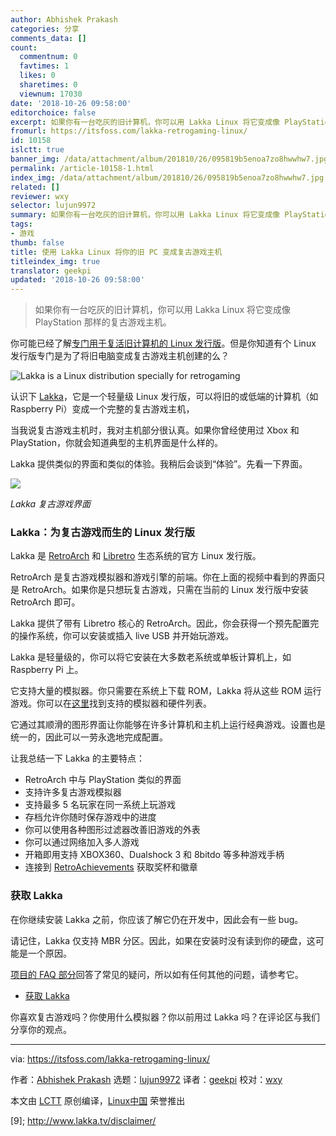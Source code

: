 ```yaml
---
author: Abhishek Prakash
categories: 分享
comments_data: []
count:
  commentnum: 0
  favtimes: 1
  likes: 0
  sharetimes: 0
  viewnum: 17030
date: '2018-10-26 09:58:00'
editorchoice: false
excerpt: 如果你有一台吃灰的旧计算机，你可以用 Lakka Linux 将它变成像 PlayStation 那样的复古游戏主机。
fromurl: https://itsfoss.com/lakka-retrogaming-linux/
id: 10158
islctt: true
banner_img: /data/attachment/album/201810/26/095819b5enoa7zo8hwwhw7.jpg
permalink: /article-10158-1.html
index_img: /data/attachment/album/201810/26/095819b5enoa7zo8hwwhw7.jpg.thumb.jpg
related: []
reviewer: wxy
selector: lujun9972
summary: 如果你有一台吃灰的旧计算机，你可以用 Lakka Linux 将它变成像 PlayStation 那样的复古游戏主机。
tags:
- 游戏
thumb: false
title: 使用 Lakka Linux 将你的旧 PC 变成复古游戏主机
titleindex_img: true
translator: geekpi
updated: '2018-10-26 09:58:00'
---
```



> 
> 如果你有一台吃灰的旧计算机，你可以用 Lakka Linux 将它变成像 PlayStation 那样的复古游戏主机。
> 
> 
> 


你可能已经了解[专门用于复活旧计算机的 Linux 发行版](https://itsfoss.com/lightweight-linux-beginners/)。但是你知道有个 Linux 发行版专门是为了将旧电脑变成复古游戏主机创建的么？


![Lakka is a Linux distribution specially for retrogaming](/data/attachment/album/201810/26/095819b5enoa7zo8hwwhw7.jpg)


认识下 [Lakka](http://www.lakka.tv/)，它是一个轻量级 Linux 发行版，可以将旧的或低端的计算机（如 Raspberry Pi）变成一个完整的复古游戏主机，


当我说复古游戏主机时，我对主机部分很认真。如果你曾经使用过 Xbox 和 PlayStation，你就会知道典型的主机界面是什么样的。


Lakka 提供类似的界面和类似的体验。我稍后会谈到“体验”。先看一下界面。


![](/data/attachment/album/201810/26/095625eagrgrffrug44vfw.gif)


*Lakka 复古游戏界面*


### Lakka：为复古游戏而生的 Linux 发行版


Lakka 是 [RetroArch](https://www.retroarch.com/) 和 [Libretro](https://www.libretro.com/) 生态系统的官方 Linux 发行版。


RetroArch 是复古游戏模拟器和游戏引擎的前端。你在上面的视频中看到的界面只是 RetroArch。如果你是只想玩复古游戏，只需在当前的 Linux 发行版中安装 RetroArch 即可。


Lakka 提供了带有 Libretro 核心的 RetroArch。因此，你会获得一个预先配置完的操作系统，你可以安装或插入 live USB 并开始玩游戏。


Lakka 是轻量级的，你可以将它安装在大多数老系统或单板计算机上，如 Raspberry Pi 上。


它支持大量的模拟器。你只需要在系统上下载 ROM，Lakka 将从这些 ROM 运行游戏。你可以在[这里](http://www.lakka.tv/powerful/)找到支持的模拟器和硬件列表。


它通过其顺滑的图形界面让你能够在许多计算机和主机上运行经典游戏。设置也是统一的，因此可以一劳永逸地完成配置。


让我总结一下 Lakka 的主要特点：


* RetroArch 中与 PlayStation 类似的界面
* 支持许多复古游戏模拟器
* 支持最多 5 名玩家在同一系统上玩游戏
* 存档允许你随时保存游戏中的进度
* 你可以使用各种图形过滤器改善旧游戏的外表
* 你可以通过网络加入多人游戏
* 开箱即用支持 XBOX360、Dualshock 3 和 8bitdo 等多种游戏手柄
* 连接到 [RetroAchievements](https://retroachievements.org/) 获取奖杯和徽章


### 获取 Lakka


在你继续安装 Lakka 之前，你应该了解它仍在开发中，因此会有一些 bug。


请记住，Lakka 仅支持 MBR 分区。因此，如果在安装时没有读到你的硬盘，这可能是一个原因。


[项目的 FAQ 部分](http://www.lakka.tv/doc/FAQ/)回答了常见的疑问，所以如有任何其他的问题，请参考它。


* [获取 Lakka](http://www.lakka.tv/disclaimer/)


你喜欢复古游戏吗？你使用什么模拟器？你以前用过 Lakka 吗？在评论区与我们分享你的观点。




---


via: <https://itsfoss.com/lakka-retrogaming-linux/>


作者：[Abhishek Prakash](https://itsfoss.com/author/abhishek/) 选题：[lujun9972](https://github.com/lujun9972) 译者：[geekpi](https://github.com/geekpi) 校对：[wxy](https://github.com/wxy)


本文由 [LCTT](https://github.com/LCTT/TranslateProject) 原创编译，[Linux中国](https://linux.cn/) 荣誉推出


[9]; <http://www.lakka.tv/disclaimer/>